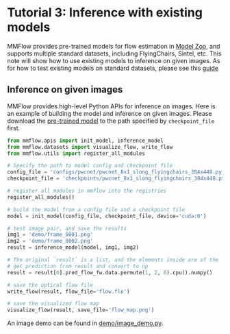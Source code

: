 # Tutorial 3: Inference with existing models

MMFlow provides pre-trained models for flow estimation in [Model Zoo](../model_zoo.md), and supports multiple standard datasets, including FlyingChairs, Sintel, etc.
This note will show how to use existing models to inference on given images.
As for how to test existing models on standard datasets, please see this [guide](https://github.com/open-mmlab/mmflow/blob/dev-1.x/docs/en/user_guides/4_train_test.md#Test-models-on-standard-datasets)

## Inference on given images

MMFlow provides high-level Python APIs for inference on images. Here is an example of building the model and inference on given images.
Please download the [pre-trained model](https://download.openmmlab.com/mmflow/pwcnet/pwcnet_8x1_slong_flyingchairs_384x448.pth) to the path specified by `checkpoint_file` first.

```python
from mmflow.apis import init_model, inference_model
from mmflow.datasets import visualize_flow, write_flow
from mmflow.utils import register_all_modules

# Specify the path to model config and checkpoint file
config_file = 'configs/pwcnet/pwcnet_8x1_slong_flyingchairs_384x448.py'
checkpoint_file = 'checkpoints/pwcnet_8x1_slong_flyingchairs_384x448.pth'

# register all modules in mmflow into the registries
register_all_modules()

# build the model from a config file and a checkpoint file
model = init_model(config_file, checkpoint_file, device='cuda:0')

# test image pair, and save the results
img1 = 'demo/frame_0001.png'
img2 = 'demo/frame_0002.png'
result = inference_model(model, img1, img2)

# The original `result` is a list, and the elements inside are of the `FlowDataSample` data type
# get prediction from result and convert to np
result = result[0].pred_flow_fw.data.permute(1, 2, 0).cpu().numpy()

# save the optical flow file
write_flow(result, flow_file='flow.flo')

# save the visualized flow map
visualize_flow(result, save_file='flow_map.png')
```

An image demo can be found in [demo/image_demo.py](https://github.com/open-mmlab/mmflow/blob/dev-1.x/demo/image_demo.py).
